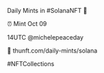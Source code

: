 Daily Mints in #SolanaNFT 🚀

⏰ Mint Oct 09

14UTC @michelepeaceday

🔗 thunft.com/daily-mints/solana

#NFTCollections